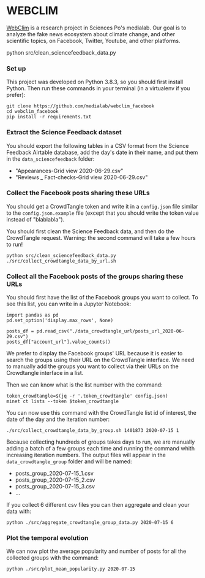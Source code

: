 # WEBCLIM

[WebClim](https://medialab.sciencespo.fr/activites/webclim/) is a research project in Sciences Po's medialab. Our goal is to analyze the fake news ecosystem about climate change, and other scientific topics, on Facebook, Twitter, Youtube, and other platforms.

python src/clean_sciencefeedback_data.py

### Set up

This project was developed on Python 3.8.3, so you should first install Python. 
Then run these commands in your terminal (in a virtualenv if you prefer):

```
git clone https://github.com/medialab/webclim_facebook
cd webclim_facebook
pip install -r requirements.txt
```

### Extract the Science Feedback dataset

You should export the following tables in a CSV format from the Science Feedback Airtable database, add the day's date in their name, and put them in the `data_sciencefeedback` folder:
* "Appearances-Grid view 2020-06-29.csv"
* "Reviews _ Fact-checks-Grid view 2020-06-29.csv"

### Collect the Facebook posts sharing these URLs

You should get a CrowdTangle token and write it in a `config.json` file similar to the `config.json.example` file 
(except that you should write the token value instead of "blablabla").

You should first clean the Science Feedback data, and then do the CrowdTangle request. Warning: the second command will take a few hours to run!
```
python src/clean_sciencefeedback_data.py 
./src/collect_crowdtangle_data_by_url.sh
```

### Collect all the Facebook posts of the groups sharing these URLs

You should first have the list of the Facebook groups you want to collect. To see this list, you can write in a Jupyter Notebook:

```
import pandas as pd
pd.set_option('display.max_rows', None)

posts_df = pd.read_csv("./data_crowdtangle_url/posts_url_2020-06-29.csv")
posts_df["account_url"].value_counts()
```

We prefer to display the Facebook groups' URL because it is easier to search the groups using their URL on the CrowdTangle interface. We need to manually add the groups you want to collect via their URLs on the Crowdtangle interface in a list.

Then we can know what is the list number with the command:

```
token_crowdtangle=$(jq -r '.token_crowdtangle' config.json)
minet ct lists --token $token_crowdtangle
```

You can now use this command with the CrowdTangle list id of interest, the date of the day and the iteration number:

```
./src/collect_crowdtangle_data_by_group.sh 1401873 2020-07-15 1
```

Because collecting hundreds of groups takes days to run, we are manually adding a batch of a few groups each time and running the command whith increasing iteration numbers. The output files will appear in the `data_crowdtangle_group` folder and will be named:
* posts_group_2020-07-15_1.csv
* posts_group_2020-07-15_2.csv
* posts_group_2020-07-15_3.csv
* ...

If you collect 6 different csv files you can then aggregate and clean your data with:
```
python ./src/aggregate_crowdtangle_group_data.py 2020-07-15 6 
```

### Plot the temporal evolution

We can now plot the average popularity and number of posts for all the collected groups with the command:
```
python ./src/plot_mean_popularity.py 2020-07-15
```
